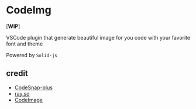 # CodeImg

[**WIP**]

VSCode plugin that generate beautiful image for you code with your favorite font and theme

Powered by `Solid-js`

## credit

- [CodeSnap-plus](https://github.com/huibizhang/CodeSnap-plus)
- [ray.so](https://ray.so)
- [CodeImage](https://codeimage.dev/)
